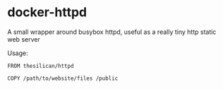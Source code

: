 # docker-httpd
A small wrapper around busybox httpd, useful as a really tiny http static web server

Usage:
```docker
FROM thesilican/httpd

COPY /path/to/website/files /public
```
